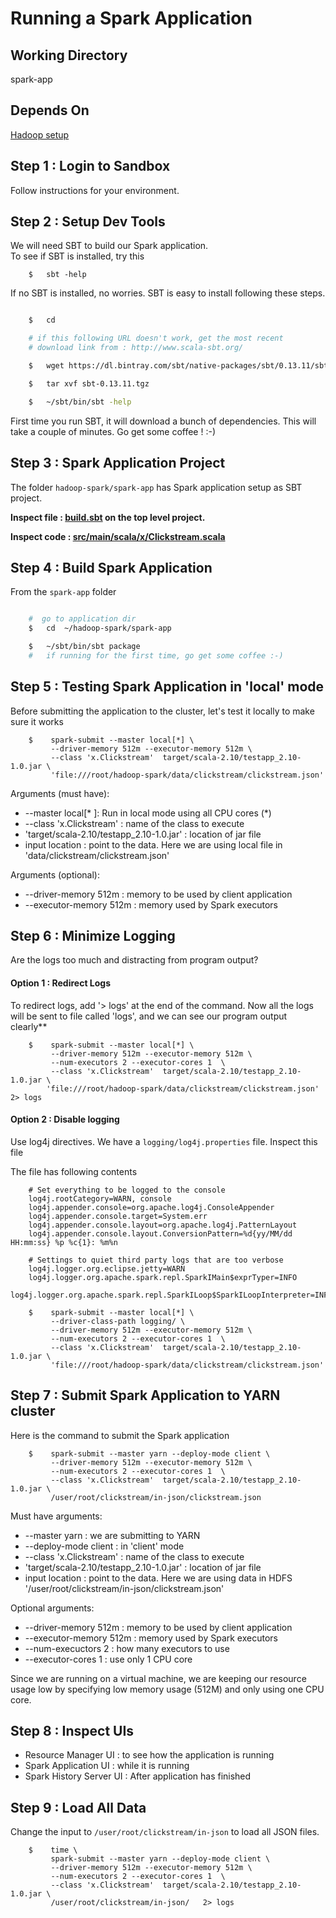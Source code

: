 # Running a Spark Application

## Working Directory
spark-app

## Depends On
[Hadoop setup](../hadoop-setup/README.md)

## Step 1 : Login to Sandbox
Follow instructions for your environment.

## Step 2 : Setup Dev Tools
We will need SBT to build our Spark application.  
To see if SBT is installed, try this
```
    $   sbt -help
```

If no SBT is installed, no worries.  SBT is easy to install following these steps.
```bash

    $   cd

    # if this following URL doesn't work, get the most recent 
    # download link from : http://www.scala-sbt.org/

    $   wget https://dl.bintray.com/sbt/native-packages/sbt/0.13.11/sbt-0.13.11.tgz

    $   tar xvf sbt-0.13.11.tgz

    $   ~/sbt/bin/sbt -help
```

First time you run SBT, it will download a bunch of dependencies.  This will take a couple of minutes.  Go get some coffee ! :-)


## Step 3 : Spark Application Project
The folder  `hadoop-spark/spark-app` has Spark application setup as SBT project.  

**Inspect file : [build.sbt](build.sbt) on the top level project.** 

**Inspect code : [src/main/scala/x/Clickstream.scala](src/main/scala/x/Clickstream.scala)**

## Step 4 : Build Spark Application
From the `spark-app` folder

```bash

    #  go to application dir
    $   cd  ~/hadoop-spark/spark-app

    $   ~/sbt/bin/sbt package
    #   if running for the first time, go get some coffee :-)
```


## Step 5 : Testing Spark Application in 'local' mode
Before submitting the application to the cluster, let's test it locally to make sure it works

```
    $    spark-submit --master local[*] \
         --driver-memory 512m --executor-memory 512m \
         --class 'x.Clickstream'  target/scala-2.10/testapp_2.10-1.0.jar \
         'file:///root/hadoop-spark/data/clickstream/clickstream.json'
```

Arguments (must have):
* --master local[* ]: Run in local mode using all CPU cores (*)
* --class 'x.Clickstream' : name of the class to execute
* 'target/scala-2.10/testapp_2.10-1.0.jar' : location of jar file
* input location : point to the data.  Here we are using local file in 'data/clickstream/clickstream.json'

Arguments (optional):
* --driver-memory 512m  : memory to be used by client application
* --executor-memory 512m : memory used by Spark executors

## Step 6 : Minimize Logging
Are the logs too much and distracting from program output?

#### Option 1 :  Redirect Logs
To redirect logs, add  '> logs' at the end of the command.  Now all the logs will be sent to file called 'logs', and we can see our program output clearly**

```
    $    spark-submit --master local[*] \
         --driver-memory 512m --executor-memory 512m \
         --num-executors 2 --executor-cores 1  \
         --class 'x.Clickstream'  target/scala-2.10/testapp_2.10-1.0.jar \
        'file:///root/hadoop-spark/data/clickstream/clickstream.json'   2> logs

```

#### Option 2 :  Disable logging
Use  log4j directives.
We have a `logging/log4j.properties` file.  Inspect this file

The file has following contents
```
    # Set everything to be logged to the console
    log4j.rootCategory=WARN, console
    log4j.appender.console=org.apache.log4j.ConsoleAppender
    log4j.appender.console.target=System.err
    log4j.appender.console.layout=org.apache.log4j.PatternLayout
    log4j.appender.console.layout.ConversionPattern=%d{yy/MM/dd HH:mm:ss} %p %c{1}: %m%n
    
    # Settings to quiet third party logs that are too verbose
    log4j.logger.org.eclipse.jetty=WARN
    log4j.logger.org.apache.spark.repl.SparkIMain$exprTyper=INFO
    log4j.logger.org.apache.spark.repl.SparkILoop$SparkILoopInterpreter=INFO
```



```
    $    spark-submit --master local[*] \
         --driver-class-path logging/ \
         --driver-memory 512m --executor-memory 512m \
         --num-executors 2 --executor-cores 1  \
         --class 'x.Clickstream'  target/scala-2.10/testapp_2.10-1.0.jar \
         'file:///root/hadoop-spark/data/clickstream/clickstream.json' 
```

## Step 7 : Submit Spark Application to YARN cluster
Here is the command to submit the Spark application

```
    $    spark-submit --master yarn --deploy-mode client \
         --driver-memory 512m --executor-memory 512m \
         --num-executors 2 --executor-cores 1  \
         --class 'x.Clickstream'  target/scala-2.10/testapp_2.10-1.0.jar \
         /user/root/clickstream/in-json/clickstream.json
```


Must have arguments:
* --master yarn : we are submitting to YARN 
* --deploy-mode client : in 'client' mode  
* --class 'x.Clickstream' : name of the class to execute
* 'target/scala-2.10/testapp_2.10-1.0.jar' : location of jar file
* input location : point to the data.  Here we are using data in HDFS '/user/root/clickstream/in-json/clickstream.json'

Optional arguments:
* --driver-memory 512m  : memory to be used by client application
* --executor-memory 512m : memory used by Spark executors
* --num-execuctors 2 : how many executors to use
* --executor-cores 1 : use only 1 CPU core

Since we are running on a virtual machine, we are keeping our resource usage low by specifying low memory usage (512M) and only using one CPU core.


## Step 8 : Inspect UIs
* Resource Manager UI : to see how the application is running
* Spark Application UI : while it is running
* Spark History Server UI : After application has finished


## Step 9 : Load All Data
Change the input to `/user/root/clickstream/in-json` to load all JSON files.

```
    $    time \
         spark-submit --master yarn --deploy-mode client \
         --driver-memory 512m --executor-memory 512m \
         --num-executors 2 --executor-cores 1  \
         --class 'x.Clickstream'  target/scala-2.10/testapp_2.10-1.0.jar \
         /user/root/clickstream/in-json/   2> logs

```
